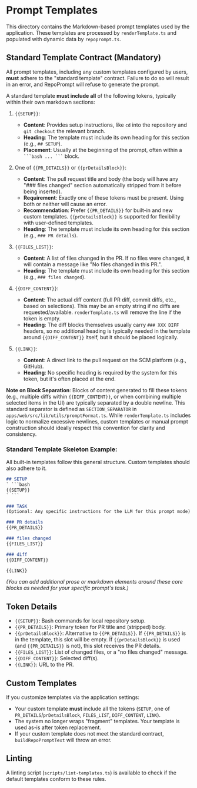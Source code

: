 # Prompt Templates

This directory contains the Markdown-based prompt templates used by the application. These templates are processed by `renderTemplate.ts` and populated with dynamic data by `repoprompt.ts`.

## Standard Template Contract (Mandatory)

All prompt templates, including any custom templates configured by users, **must** adhere to the "standard template" contract. Failure to do so will result in an error, and RepoPrompt will refuse to generate the prompt.

A standard template **must include all** of the following tokens, typically within their own markdown sections:

1.  `{{SETUP}}`:
    *   **Content**: Provides setup instructions, like `cd` into the repository and `git checkout` the relevant branch.
    *   **Heading**: The template must include its own heading for this section (e.g., `## SETUP`).
    *   **Placement**: Usually at the beginning of the prompt, often within a ` ```bash ... ``` ` block.

2.  One of `{{PR_DETAILS}}` or `{{prDetailsBlock}}`:
    *   **Content**: The pull request title and body (the body will have any "### files changed" section automatically stripped from it before being inserted).
    *   **Requirement**: Exactly one of these tokens must be present. Using both or neither will cause an error.
    *   **Recommendation**: Prefer `{{PR_DETAILS}}` for built-in and new custom templates. `{{prDetailsBlock}}` is supported for flexibility with user-defined templates.
    *   **Heading**: The template must include its own heading for this section (e.g., `### PR details`).

3.  `{{FILES_LIST}}`:
    *   **Content**: A list of files changed in the PR. If no files were changed, it will contain a message like "No files changed in this PR.".
    *   **Heading**: The template must include its own heading for this section (e.g., `### files changed`).

4.  `{{DIFF_CONTENT}}`:
    *   **Content**: The actual diff content (full PR diff, commit diffs, etc., based on selections). This may be an empty string if no diffs are requested/available. `renderTemplate.ts` will remove the line if the token is empty.
    *   **Heading**: The diff blocks themselves usually carry `### XXX DIFF` headers, so no additional heading is typically needed in the template around `{{DIFF_CONTENT}}` itself, but it should be placed logically.

5.  `{{LINK}}`:
    *   **Content**: A direct link to the pull request on the SCM platform (e.g., GitHub).
    *   **Heading**: No specific heading is required by the system for this token, but it's often placed at the end.

**Note on Block Separation**: Blocks of content generated to fill these tokens (e.g., multiple diffs within `{{DIFF_CONTENT}}`, or when combining multiple selected items in the UI) are typically separated by a double newline. This standard separator is defined as `SECTION_SEPARATOR` in `apps/web/src/lib/utils/promptFormat.ts`. While `renderTemplate.ts` includes logic to normalize excessive newlines, custom templates or manual prompt construction should ideally respect this convention for clarity and consistency.

### Standard Template Skeleton Example:

All built-in templates follow this general structure. Custom templates should also adhere to it.

```markdown
## SETUP
` ```bash
{{SETUP}}
` ```

### TASK
(Optional: Any specific instructions for the LLM for this prompt mode)

### PR details
{{PR_DETAILS}}

### files changed
{{FILES_LIST}}

### diff
{{DIFF_CONTENT}}

{{LINK}}
```

*(You can add additional prose or markdown elements around these core blocks as needed for your specific prompt's task.)*

## Token Details

-   `{{SETUP}}`: Bash commands for local repository setup.
-   `{{PR_DETAILS}}`: Primary token for PR title and (stripped) body.
-   `{{prDetailsBlock}}`: Alternative to `{{PR_DETAILS}}`. If `{{PR_DETAILS}}` is in the template, this slot will be empty. If `{{prDetailsBlock}}` is used (and `{{PR_DETAILS}}` is not), this slot receives the PR details.
-   `{{FILES_LIST}}`: List of changed files, or a "no files changed" message.
-   `{{DIFF_CONTENT}}`: Selected diff(s).
-   `{{LINK}}`: URL to the PR.

## Custom Templates

If you customize templates via the application settings:
-   Your custom template **must** include all the tokens (`SETUP`, one of `PR_DETAILS`/`prDetailsBlock`, `FILES_LIST`, `DIFF_CONTENT`, `LINK`).
-   The system no longer wraps "fragment" templates. Your template is used as-is after token replacement.
-   If your custom template does not meet the standard contract, `buildRepoPromptText` will throw an error.

## Linting
A linting script (`scripts/lint-templates.ts`) is available to check if the default templates conform to these rules.
